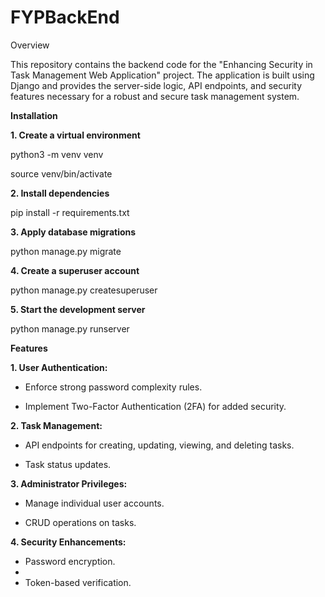 # FYPBackEnd
 
Overview

This repository contains the backend code for the "Enhancing Security in Task Management Web Application" project. The application is built using Django and provides the server-side logic, API endpoints, and security features necessary for a robust and secure task management system.

**Installation**

**1. Create a virtual environment**

python3 -m venv venv

source venv/bin/activate

**2. Install dependencies**

pip install -r requirements.txt

**3. Apply database migrations**

python manage.py migrate

**4. Create a superuser account**

python manage.py createsuperuser

**5. Start the development server**

python manage.py runserver


**Features**

**1. User Authentication:**

- Enforce strong password complexity rules.
  
- Implement Two-Factor Authentication (2FA) for added security.
  
**2. Task Management:**

- API endpoints for creating, updating, viewing, and deleting tasks.
  
- Task status updates.

**3. Administrator Privileges:**

- Manage individual user accounts.
  
- CRUD operations on tasks.
  
**4. Security Enhancements:**

- Password encryption.
- 
- Token-based verification.

